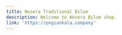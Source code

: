 ```yaml
---
title: Wosera Traditional Bilum
description: Welcome to Wosera Bilum shop.
link: 'https://pngiankala.company'
---
```


